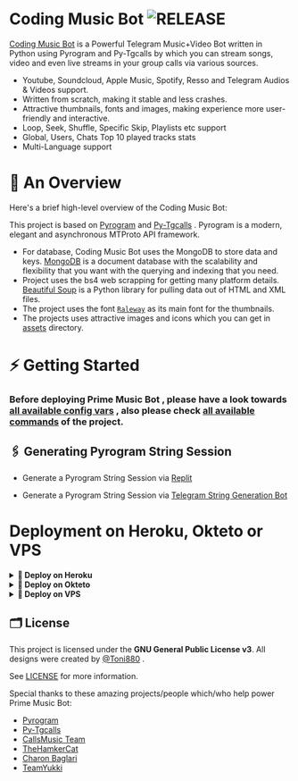 # Coding Music Bot <img src="https://img.shields.io/github/v/release/CryptoHunter299/CodingMusicBot?color=black&logo=github&logoColor=black&style=social" alt="RELEASE">

[Coding Music Bot](https://github.com/CryptoHunter299/CodingMusicBot) is a Powerful Telegram Music+Video Bot written in Python using Pyrogram and Py-Tgcalls by which you can stream songs, video and even live streams in your group calls via various sources.

* Youtube, Soundcloud, Apple Music, Spotify, Resso and Telegram Audios & Videos support.
* Written from scratch, making it stable and less crashes.
* Attractive thumbnails, fonts and images,  making experience more user-friendly and interactive.
* Loop, Seek, Shuffle, Specific Skip, Playlists etc support
* Global, Users, Chats Top 10 played tracks stats
* Multi-Language support


# 🔗 An Overview

Here's a brief high-level overview of the Coding Music Bot:

This project is based on [Pyrogram](https://github.com/pyrogram) and [Py-Tgcalls](https://github.com/pytgcalls/pytgcalls) . Pyrogram is a modern, elegant and asynchronous MTProto API framework.

* For database, Coding Music Bot uses the MongoDB to store data and keys. [MongoDB](https://www.mongodb.com/) is a document database with the scalability and flexibility that you want with the querying and indexing that you need.
* Project uses the bs4 web scrapping for getting many platform details. [Beautiful Soup](https://www.crummy.com/software/BeautifulSoup/bs4/doc/) is a Python library for pulling data out of HTML and XML files.
* The project uses the font [`Raleway`](../assets/font2.ttf) as its main font for the thumbnails.
* The projects uses attractive images and icons which you can get in [assets](../assets/) directory.

# ⚡️ Getting Started

### Before deploying Prime Music Bot , please have a look towards [all available config vars](../config/README.md) , also please check [all available commands](../strings/command.yml) of the project.

## 🖇 Generating Pyrogram String Session

- Generate a Pyrogram String Session via [Replit](https://replit.com/@Tonic990/StringSession)

- Generate a Pyrogram String Session via [Telegram String Generation Bot](https://t.me/PrimeStringBot)

# Deployment on Heroku, Okteto or VPS

<details>
<summary><b> 🚀 Deploy on Heroku</b></summary>
<br>

<h4>Click the button below to deploy Coding Music Bot on Heroku!</h4>    
<a href="https://heroku.com/deploy?template=https://github.com/CryptoHunter299/CodingMusicBot"><img src="https://img.shields.io/badge/Deploy%20To%20Heroku-blueviolet?style=for-the-badge&logo=heroku" width="200""/></a>

<h4>Click the button below to deploy Coding Music Bot on bot Telegram!</h4>
<a href="https://telegram.dog/XTZ_HerokuBot?start=VG9uaTg4MC9QcmltZU11c2ljIG1haW4"><img src="https://img.shields.io/badge/Deploy%20To%20Bot%20Telegram-blue?style=for-the-badge&logo=telegram" width="200""/></a>
</details>

<details>
<summary><b> 🌳 Deploy on Okteto</b></summary>
<br>

<h4>Click the button below to deploy Coding Music Bot on Okteto!</h4>    
<a href="https://cloud.okteto.com/deploy?repository=https://github.com/CryptoHunter299/CodingMusicBot"><img src="https://camo.githubusercontent.com/2c41d34122e8e6574437cbe0c0c8382bc89a40c03d2dc453741bdbcbbaa9182e/68747470733a2f2f6f6b7465746f2e636f6d2f646576656c6f702d6f6b7465746f2e737667" width="200""/></a>

</details>
<details>
<summary><b>🔗 Deploy on VPS</b></summary>
<br>
    
### Tutorial Deploy on VPS
```console
root@CodingMusicBot~ $ sudo su
root@CodingMusicBot~ $ apt-get update && apt-get upgrade -y
root@CodingMusicBot~ $ screen -S CodingMusicBot
root@CodingMusicBot~ $ git clone https://github.com/CryptoHunter299/CodingMusicBot
root@CodingMusicBot~ $ cd CodingMusicBot
root@CodingMusicBot~ $ bash setup
```
> Setup will install each and every requirement, nodejs and pip packages automatically. After successfull installation of requirements , setup will ask you to input your vars.
> Please input your vars correctly.
```console
root@CodingMusicBot~ $ bash start
```

</details>

## 🗂 License

This project is licensed under the **GNU General Public License v3**. All designs were created by [@Toni880](https://github.com/Toni880) .

See [LICENSE](../main/LICENSE) for more information.

Special thanks to these amazing projects/people which/who help power Prime Music Bot:

- [Pyrogram](https://github.com/pyrogram/pyrogram)
- [Py-Tgcalls](https://github.com/pytgcalls/pytgcalls)
- [CallsMusic Team](https://github.com/Callsmusic)
- [TheHamkerCat](https://github.com/TheHamkerCat)
- [Charon Baglari](https://github.com/XCBv021)
- [TeamYukki](https://github.com/TeamYukki)
